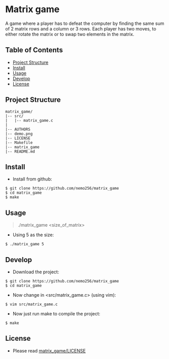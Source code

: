 # Matrix game
A game where a player has to defeat the computer by finding the same sum of 2 matrix rows and a column or 3 rows. Each player has two moves, to either rotate the matrix or to swap two elements in the matrix.

<!-- TABLE OF CONTENTS -->
## Table of Contents

* [Project Structure](#project-structure)
* [Install](#install)
* [Usage](#usage)
* [Develop](#develop)
* [License](#license)

## Project Structure
```
matrix_game/
|-- src/
|   |-- matrix_game.c
|
|-- AUTHORS
|-- demo.png
|-- LICENSE
|-- Makefile
|-- matrix_game
|-- README.md
```

## Install
- Install from github: 
```
$ git clone https://github.com/nemo256/matrix_game
$ cd matrix_game
$ make
```
## Usage
> ./matrix_game <size_of_matrix>
- Using 5 as the size:
```
$ ./matrix_game 5
```

## Develop
- Download the project:
```
$ git clone https://github.com/nemo256/matrix_game
$ cd matrix_game
```
- Now change in <src/matrix_game.c> (using vim):
```
$ vim src/matrix_game.c
```
- Now just run make to compile the project:
```
$ make
```

## License
- Please read [matrix_game/LICENSE](https://github.com/nemo256/matrix_game/blob/master/LICENSE)

